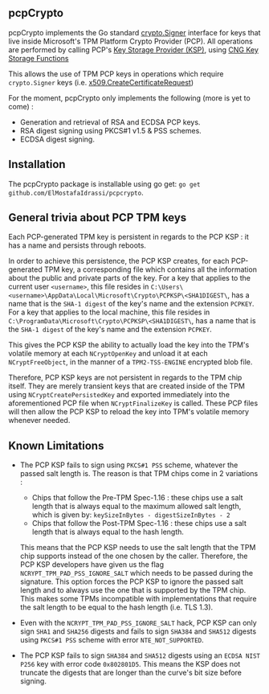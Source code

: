 ## pcpCrypto

pcpCrypto implements the Go standard [crypto.Signer](https://golang.org/pkg/crypto/#Signer) interface for keys that live inside Microsoft's TPM Platform Crypto Provider (PCP). All operations are performed by calling PCP's [Key Storage Provider (KSP)](https://docs.microsoft.com/en-us/windows/win32/seccertenroll/cng-key-storage-providers), using [CNG Key Storage Functions
](https://docs.microsoft.com/en-us/windows/win32/seccng/cng-key-storage-functions)

This allows the use of TPM PCP keys in operations which require `crypto.Signer` keys (i.e. [x509.CreateCertificateRequest](https://golang.org/pkg/crypto/x509/#CreateCertificateRequest))

For the moment, pcpCrypto only implements the following (more is yet to come) :

* Generation and retrieval of RSA and ECDSA PCP keys.
* RSA digest signing using PKCS#1 v1.5 & PSS schemes.
* ECDSA digest signing.

## Installation

The pcpCrypto package is installable using go get: `go get github.com/ElMostafaIdrassi/pcpcrypto`.

## General trivia about PCP TPM keys

Each PCP-generated TPM key is persistent in regards to the PCP KSP : it has a name and persists
through reboots. 

In order to achieve this persistence, the PCP KSP creates, for each PCP-generated TPM key, a corresponding file which contains all the information about the public and private parts of the key. 
For a key that applies to the current user `<username>`, this file resides in `C:\Users\<username>\AppData\Local\Microsoft\Crypto\PCPKSP\<SHA1DIGEST\`, has a name that is the `SHA-1 digest` of the key's name and the extension `PCPKEY`. 
For a key that applies to the local machine, this file resides in `C:\ProgramData\Microsoft\Crypto\PCPKSP\<SHA1DIGEST\`, has a name that is the 
`SHA-1 digest` of the key's name and the extension `PCPKEY`.

This gives the PCP KSP the ability to actually load the key into the TPM's volatile memory at each `NCryptOpenKey` and unload it at each `NCryptFreeObject`, in the manner of a `TPM2-TSS-ENGINE` encrypted blob file.

Therefore, PCP KSP keys are not persistent in regards to the TPM chip itself. They are merely transient keys that are created inside of the TPM using `NCryptCreatePersistedKey` and exported immediately into the aforementioned PCP file when `NCryptFinalizeKey` is called. These PCP files will then allow the PCP KSP to reload the key into TPM's volatile memory whenever needed.

## Known Limitations

* The PCP KSP fails to sign using `PKCS#1 PSS` scheme, whatever the passed salt length is.
The reason is that TPM chips come in 2 variations : 
  * Chips that follow the Pre-TPM Spec-1.16 : these chips use a salt length that is always equal to the maximum allowed salt length, which is given by:
``
keySizeInBytes - digestSizeInBytes - 2
``
  * Chips that follow the Post-TPM Spec-1.16 : these chips use a salt length that is always equal to the hash length.

  This means that the PCP KSP needs to use the salt length that the TPM chip supports instead of the one chosen by the caller. Therefore, the PCP KSP developers have given us the flag `NCRYPT_TPM_PAD_PSS_IGNORE_SALT` which needs to be passed during the signature. This option forces the PCP KSP to ignore the passed salt length and to always use the one that is supported by the TPM chip. This makes some TPMs incompatible with implementations that require the salt length to be equal to the hash length (i.e. TLS 1.3).

* Even with the `NCRYPT_TPM_PAD_PSS_IGNORE_SALT` hack, PCP KSP can only sign `SHA1` and `SHA256` digests and fails to sign `SHA384` and `SHA512` digests using `PKCS#1 PSS` scheme with error `NTE_NOT_SUPPORTED`.

* The PCP KSP fails to sign `SHA384` and `SHA512` digests using an `ECDSA NIST P256` key with error code `0x802801D5`. This means the KSP does not truncate the digests that are longer than the curve's bit size before signing.